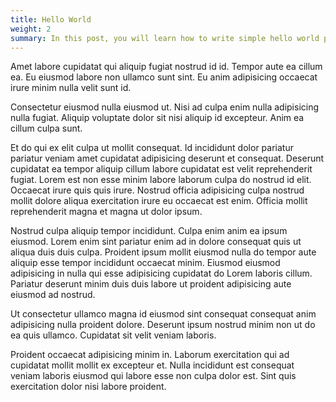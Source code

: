 ```yaml
---
title: Hello World
weight: 2
summary: In this post, you will learn how to write simple hello world program in Go.
---
```


Amet labore cupidatat qui aliquip fugiat nostrud id id. Tempor aute ea cillum ea. Eu eiusmod labore non ullamco sunt sint. Eu anim adipisicing occaecat irure minim nulla velit sunt id.

Consectetur eiusmod nulla eiusmod ut. Nisi ad culpa enim nulla adipisicing nulla fugiat. Aliquip voluptate dolor sit nisi aliquip id excepteur. Anim ea cillum culpa sunt.

Et do qui ex elit culpa ut mollit consequat. Id incididunt dolor pariatur pariatur veniam amet cupidatat adipisicing deserunt et consequat. Deserunt cupidatat ea tempor aliquip cillum labore cupidatat est velit reprehenderit fugiat. Lorem est non esse minim labore laborum culpa do nostrud id elit. Occaecat irure quis quis irure. Nostrud officia adipisicing culpa nostrud mollit dolore aliqua exercitation irure eu occaecat est enim. Officia mollit reprehenderit magna et magna ut dolor ipsum.

Nostrud culpa aliquip tempor incididunt. Culpa enim anim ea ipsum eiusmod. Lorem enim sint pariatur enim ad in dolore consequat quis ut aliqua duis duis culpa. Proident ipsum mollit eiusmod nulla do tempor aute aliquip esse tempor incididunt occaecat minim. Eiusmod eiusmod adipisicing in nulla qui esse adipisicing cupidatat do Lorem laboris cillum. Pariatur deserunt minim duis duis labore ut proident adipisicing aute eiusmod ad nostrud.

Ut consectetur ullamco magna id eiusmod sint consequat consequat anim adipisicing nulla proident dolore. Deserunt ipsum nostrud minim non ut do ea quis ullamco. Cupidatat sit velit veniam laboris.

Proident occaecat adipisicing minim in. Laborum exercitation qui ad cupidatat mollit mollit ex excepteur et. Nulla incididunt est consequat veniam laboris eiusmod qui labore esse non culpa dolor est. Sint quis exercitation dolor nisi labore proident.